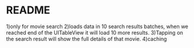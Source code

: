 # README #

1)only for movie search
2)loads data in 10 search results batches, when we reached end of the UITableView it will load 10 more results.
3)Tapping on the search result will show the full details of that movie.
4)caching
